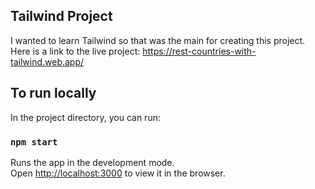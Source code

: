 ## Tailwind Project

I wanted to learn Tailwind so that was the main for creating this project.\
Here is a link to the live project: https://rest-countries-with-tailwind.web.app/

## To run locally

In the project directory, you can run:

### `npm start`

Runs the app in the development mode.\
Open [http://localhost:3000](http://localhost:3000) to view it in the browser.
